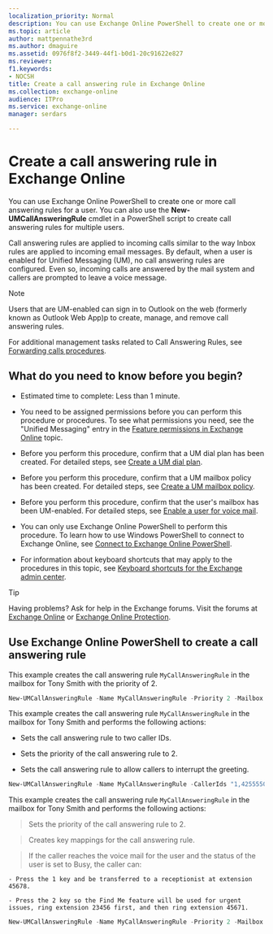 ```yaml
---
localization_priority: Normal
description: You can use Exchange Online PowerShell to create one or more call answering rules for a user. You can also use the New-UMCallAnsweringRule cmdlet in a PowerShell script to create call answering rules for multiple users.
ms.topic: article
author: mattpennathe3rd
ms.author: dmaguire
ms.assetid: 0976f8f2-3449-44f1-b0d1-20c91622e827
ms.reviewer: 
f1.keywords:
- NOCSH
title: Create a call answering rule in Exchange Online
ms.collection: exchange-online
audience: ITPro
ms.service: exchange-online
manager: serdars

---
```


# Create a call answering rule in Exchange Online

You can use Exchange Online PowerShell to create one or more call answering rules for a user. You can also use the **New-UMCallAnsweringRule** cmdlet in a PowerShell script to create call answering rules for multiple users.

Call answering rules are applied to incoming calls similar to the way Inbox rules are applied to incoming email messages. By default, when a user is enabled for Unified Messaging (UM), no call answering rules are configured. Even so, incoming calls are answered by the mail system and callers are prompted to leave a voice message.

> [!NOTE]
> Users that are UM-enabled can sign in to Outlook on the web (formerly known as Outlook Web App)p to create, manage, and remove call answering rules.

For additional management tasks related to Call Answering Rules, see [Forwarding calls procedures](forwarding-calls-procedures.md).

## What do you need to know before you begin?

- Estimated time to complete: Less than 1 minute.

- You need to be assigned permissions before you can perform this procedure or procedures. To see what permissions you need, see the "Unified Messaging" entry in the [Feature permissions in Exchange Online](../../permissions-exo/feature-permissions.md) topic.

- Before you perform this procedure, confirm that a UM dial plan has been created. For detailed steps, see [Create a UM dial plan](../../voice-mail-unified-messaging/connect-voice-mail-system/create-um-dial-plan.md).

- Before you perform this procedure, confirm that a UM mailbox policy has been created. For detailed steps, see [Create a UM mailbox policy](../../voice-mail-unified-messaging/set-up-voice-mail/create-um-mailbox-policy.md).

- Before you perform this procedure, confirm that the user's mailbox has been UM-enabled. For detailed steps, see [Enable a user for voice mail](../../voice-mail-unified-messaging/set-up-voice-mail/enable-a-user-for-voice-mail.md).

- You can only use Exchange Online PowerShell to perform this procedure. To learn how to use Windows PowerShell to connect to Exchange Online, see [Connect to Exchange Online PowerShell](https://go.microsoft.com/fwlink/p/?linkid=396554).

- For information about keyboard shortcuts that may apply to the procedures in this topic, see [Keyboard shortcuts for the Exchange admin center](../../accessibility/keyboard-shortcuts-in-admin-center.md).

> [!TIP]
> Having problems? Ask for help in the Exchange forums. Visit the forums at [Exchange Online](https://go.microsoft.com/fwlink/p/?linkId=267542) or [Exchange Online Protection](https://go.microsoft.com/fwlink/p/?linkId=285351).

## Use Exchange Online PowerShell to create a call answering rule

This example creates the call answering rule `MyCallAnsweringRule` in the mailbox for Tony Smith with the priority of 2.

```PowerShell
New-UMCallAnsweringRule -Name MyCallAnsweringRule -Priority 2 -Mailbox tonysmith
```

This example creates the call answering rule `MyCallAnsweringRule` in the mailbox for Tony Smith and performs the following actions:

- Sets the call answering rule to two caller IDs.

- Sets the priority of the call answering rule to 2.

- Sets the call answering rule to allow callers to interrupt the greeting.

```PowerShell
New-UMCallAnsweringRule -Name MyCallAnsweringRule -CallerIds "1,4255550100,,","1,4255550123,," -Priority 2 -CallersCanInterruptGreeting $true -Mailbox tonysmith
```

This example creates the call answering rule `MyCallAnsweringRule` in the mailbox for Tony Smith and performs the following actions:

> Sets the priority of the call answering rule to 2.

> Creates key mappings for the call answering rule.

> If the caller reaches the voice mail for the user and the status of the user is set to Busy, the caller can:

    - Press the 1 key and be transferred to a receptionist at extension 45678.

    - Press the 2 key so the Find Me feature will be used for urgent issues, ring extension 23456 first, and then ring extension 45671.

```PowerShell
New-UMCallAnsweringRule -Name MyCallAnsweringRule -Priority 2 -Mailbox tonysmith -ScheduleStatus 0x4 - -KeyMappings "1,1,Receptionist,,,,,45678,","5,2,Urgent Issues,23456,23,45671,50,,"
```
